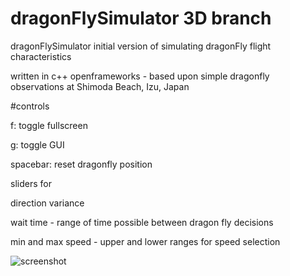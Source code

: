 # dragonFlySimulator 3D branch
dragonFlySimulator initial version of simulating dragonFly flight characteristics

written in c++ openframeworks - based upon simple dragonfly observations at Shimoda Beach, Izu, Japan

#controls

f: toggle fullscreen

g: toggle GUI

spacebar: reset dragonfly position

sliders for

direction variance

wait time - range of time possible between dragon fly decisions

min and max speed - upper and lower ranges for speed selection


![screenshot](http://buzzo.com/wp-content/uploads/2018/11/cone-dragonflies.jpg)



        
      
